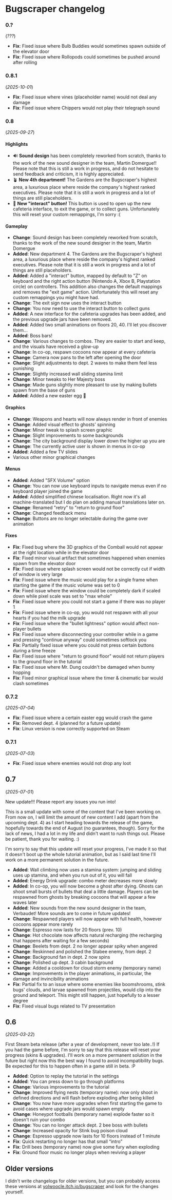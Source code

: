 # Bugscraper changelog

### 0.?
(*???*)

- **Fix**: Fixed issue where Bulb Buddies would sometimes spawn outside of the elevator door
- **Fix**: Fixed issue where Rollopods could sometimes be pushed around after rolling

### 0.8.1
(*2025-10-01*)

- **Fix**: Fixed issue where vines (placeholder name) would not deal any damage 
- **Fix**: Fixed issue where Chippers would not play their telegraph sound  

### 0.8
(*2025-09-27*)

#### Highlights
- 🔊 **Sound design** has been completely reworked from scratch, thanks to the work of the new sound designer in the team, Martin Domergue!! Please note that this is still a work in progress, and do not hesitate to send feedback and criticism, it is highly appreciated.
- 🪴 **New 4th department!** The Gardens are the Bugscraper's highest area, a luxurious place where reside the company's highest ranked executives. Please note that it is still a work in progress and a lot of things are still placeholders.
- 🔘 **New "interact" button!** This button is used to open up the new cafeteria interface, to exit the game, or to collect guns. Unfortunately this will reset your custom remappings, I'm sorry :(

#### Gameplay
- **Change**: Sound design has been completely reworked from scratch, thanks to the work of the new sound designer in the team, Martin Domergue
- **Added**: New department 4. The Gardens are the Bugscraper's highest area, a luxurious place where reside the company's highest ranked executives. Please note that it is still a work in progress and a lot of things are still placeholders.
- **Added**: Added a "interact" button, mapped by default to "Z" on keyboard and the right action button (Nintendo A, Xbox B, Playstation circle) on controllers. This addition also changes the default mappings and removes the "exit game" action. Unfortunately this will reset any custom remappings you might have had. 
- **Change**: The exit sign now uses the interact button
- **Change**: You now need to use the interact button to collect guns
- **Added**: A new interface for the cafeteria upgrades has been added, and the previous upgrade jars have been removed.
- **Added**: Added two small animations on floors 20, 40. I'll let you discover them... 
- **Added**: Boss bars!
- **Change**: Various changes to combos. They are easier to start and keep, and the visuals have received a glow-up
- **Change**: In co-op, respawn cocoons now appear at every cafeteria
- **Change**: Camera now pans to the left after opening the door
- **Change**: Slight adjustments to dept. 2 waves to make them feel less punishing 
- **Change**: Slightly increased wall sliding stamina limit
- **Change**: Minor tweaks to Her Majesty boss
- **Change**: Made guns slightly more pleasant to use by making bullets spawn from the base of guns
- **Added**: Added a new easter egg 👀 

#### Graphics
- **Change**: Weapons and hearts will now always render in front of enemies
- **Change**: Added visual effect to ghosts' spinning
- **Change**: Minor tweak to splash screen graphic
- **Change**: Slight improvements to some backgrounds
- **Change**: The city background display lower down the higher up you are 
- **Change**: The currently active user is shown in menus in co-op 
- **Added**: Added a few TV slides
- Various other minor graphical changes 

#### Menus
- **Added**: Added "SFX Volume" option
- **Change**: You can now use keyboard inputs to navigate menus even if no keyboard player joined the game
- **Added**: Added simplified chinese localisation. Right now it's all machine-translated but I do plan on adding manual translations later on.
- **Change**: Renamed "retry" to "return to ground floor"
- **Change**: Changed feedback menu
- **Change**: Buttons are no longer selectable during the game over animation

#### Fixes
- **Fix**: Fixed bug where the 3D graphics of the Comball would not appear at the right location while in the elevator door
- **Fix**: Fixed minor visual artifact that sometimes happened when enemies spawn from the elevator door
- **Fix**: Fixed issue where splash screen would not be correctly cut if width of window is very large
- **Fix**: Fixed issue where the music would play for a single frame when starting the game if the music volume was set to 0 
- **Fix**: Fixed issue where the window could be completely dark if scaled down while pixel scale was set to "max whole" 
- **Fix**: Fixed issue where you could not start a game if there was no player 1
- **Fix**: Fixed issue where in co-op, you would not respawn with all your hearts if you had the milk upgrade
- **Fix**: Fixed issue where the "bullet lightness" option would affect non-player bullets
- **Fix**: Fixed issue where disconnecting your controller while in a game and pressing "continue anyway" could sometimes softlock you 
- **Fix**: Partially fixed issue where you could not press certain buttons during a time freeze 
- **Fix**: Fixed issue where "return to ground floor" would not return players to the ground floor in the tutorial
- **Fix**: Fixed issue where Mr. Dung couldn't be damaged when bunny hopping
- **Fix**: Fixed minor graphical issue where the timer & cinematic bar would clash sometimes


### 0.7.2
(*2025-07-04*)

- **Fix**: Fixed issue where a certain easter egg would crash the game
- **Fix**: Removed dept. 4 (planned for a future update) 
- **Fix**: Linux version is now correctly supported on Steam

### 0.7.1
(*2025-07-03*)

- **Fix**: Fixed issue where enemies would not drop any loot

## 0.7
(*2025-07-01*)

New update!!! Please report any issues you run into!

This is a small update with some of the content that I've been working on. From now on, I will limit the amount of new content I add (apart from the upcoming dept. 4) as I start heading towards the release of the game, hopefully towards the end of August (no guarantees, though). Sorry for the lack of news, I had a lot in my life and didn't want to rush things out. Please be patient, thank you for waiting. :)

I'm sorry to say that this update will reset your progress, I've made it so that it doesn't boot up the whole tutorial animation, but as I said last time I'll work on a more permanent solution in the future.

- **Added**: Wall climbing now uses a stamina system: jumping and sliding uses up stamina, and when you run out of it, you will fall 
- **Added**: Energy Drink upgrade: combo meter decreases more slowly
- **Added**: In co-op, you will now become a ghost after dying. Ghosts can shoot small bursts of bullets that deal a little damage. Players can be respawned from ghosts by breaking cocoons that will appear a few waves later
- **Added**: New sounds from the new sound designer in the team, Verbaudet! More sounds are to come in future updates!
- **Change**: Respawned players will now appear with full health, however cocoons appear more rarely  
- **Change**: Espresso now lasts for 20 floors (prev. 10)
- **Change**: Hot chocolate now affects natural recharging (the recharging that happens after waiting for a few seconds)
- **Change**: Beelets from dept. 2 no longer appear spiky when angered
- **Change**: Reskinned and polished the Stabee enemy, from dept. 2
- **Change**: Background fan in dept. 2 now spins 
- **Change**: Polished up dept. 3 cabin background
- **Change**: Added a cooldown for cloud storm enemy (temporary name)
- **Change**: Improvements in the player animations, in particular, the damage and invincibility animations
- **Fix**: Partial fix to an issue where some enemies like boomshrooms, stink bugs' clouds, and larvae spawned from projectiles, would clip into the ground and teleport. This might still happen, just hopefully to a lesser degree
- **Fix**: Fixed visual bugs related to TV presentation

## 0.6 
(*2025-03-22*)

First Steam beta release (after a year of development, never too late..!) If you had the game before, I'm sorry to say that this release will reset your progress (skins & upgrades). I'll work on a more permanent solution in the future but right now this the best way I found to avoid incompatibility bugs. Be expected for this to happen often in a game still in beta. :P

- **Added**: Option to replay the tutorial in the settings 
- **Added**: You can press down to go through platforms
- **Change**: Various improvements to the tutorial
- **Change**: Improved flying nests (temporary name): now only shoot in defined directions and will flash before exploding after being killed
- **Change**: You now have more upgrades when first starting the game to avoid cases where upgrade jars would spawn empty 
- **Change**: Honeypot footballs (temporary name) explode faster so it doesn't ruin your combo
- **Change**: You can no longer attack dept. 2 bee boss with bullets
- **Change**: Increased opacity for Stink bug poison cloud
- **Change**: Espresso upgrade now lasts for 10 floors instead of 1 minute
- **Fix**: Quick restarting no longer has that small “intro”
- **Fix**: Drill bees (temporary name) now give some fury when exploding
- **Fix**: Ground floor music no longer plays when reviving a player 

## Older versions
I didn't write changelogs for older versions, but you can probably access these versions at [yolwoocle.itch.io/bugscraper](https://yolwoocle.itch.io/bugscraper) and look for the changes yourself.